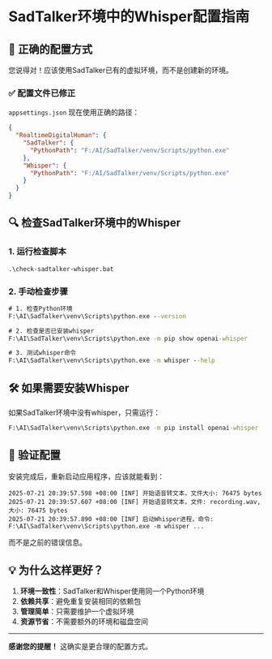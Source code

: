 # SadTalker环境中的Whisper配置指南

## 🎯 正确的配置方式

您说得对！应该使用SadTalker已有的虚拟环境，而不是创建新的环境。

### ✅ 配置文件已修正

`appsettings.json` 现在使用正确的路径：
```json
{
  "RealtimeDigitalHuman": {
    "SadTalker": {
      "PythonPath": "F:/AI/SadTalker/venv/Scripts/python.exe"
    },
    "Whisper": {
      "PythonPath": "F:/AI/SadTalker/venv/Scripts/python.exe"
    }
  }
}
```

## 🔍 检查SadTalker环境中的Whisper

### 1. 运行检查脚本
```cmd
.\check-sadtalker-whisper.bat
```

### 2. 手动检查步骤
```cmd
# 1. 检查Python环境
F:\AI\SadTalker\venv\Scripts\python.exe --version

# 2. 检查是否已安装whisper
F:\AI\SadTalker\venv\Scripts\python.exe -m pip show openai-whisper

# 3. 测试whisper命令
F:\AI\SadTalker\venv\Scripts\python.exe -m whisper --help
```

## 🛠️ 如果需要安装Whisper

如果SadTalker环境中没有whisper，只需运行：
```cmd
F:\AI\SadTalker\venv\Scripts\python.exe -m pip install openai-whisper
```

## 🧪 验证配置

安装完成后，重新启动应用程序，应该就能看到：
```
2025-07-21 20:39:57.598 +08:00 [INF] 开始语音转文本，文件大小: 76475 bytes
2025-07-21 20:39:57.607 +08:00 [INF] 开始语音转文本，文件: recording.wav, 大小: 76475 bytes
2025-07-21 20:39:57.890 +08:00 [INF] 启动Whisper进程，命令: F:\AI\SadTalker\venv\Scripts\python.exe -m whisper ...
```

而不是之前的错误信息。

## 💡 为什么这样更好？

1. **环境一致性**：SadTalker和Whisper使用同一个Python环境
2. **依赖共享**：避免重复安装相同的依赖包
3. **管理简单**：只需要维护一个虚拟环境
4. **资源节省**：不需要额外的环境和磁盘空间

---

**感谢您的提醒！** 这确实是更合理的配置方式。
